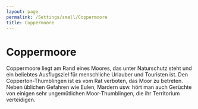 ```yaml
---
layout: page
permalink: /Settings/small/Coppermoore
title: Coppermoore
---
```


# Coppermoore

Coppermoore liegt am Rand eines Moores, das unter Naturschutz steht und ein beliebtes Ausflugsziel für menschliche Urlauber und Touristen ist. Den Copperton-Thumblingen ist es vom Rat verboten, das Moor zu betreten. Neben üblichen Gefahren wie Eulen, Mardern usw. hört man auch Gerüchte von einigen sehr ungemütlichen Moor-Thumblingen, die ihr Territorium verteidigen.

